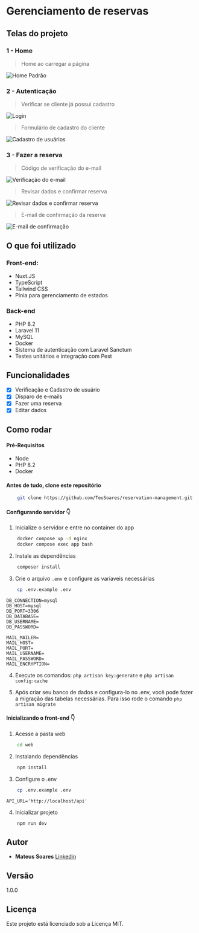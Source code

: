 # Gerenciamento de reservas

## Telas do projeto

### 1 - Home

> Home ao carregar a página

![Home Padrão](https://i.imgur.com/dDhoUdx.png)

### 2 - Autenticação

> Verificar se cliente já possui cadastro

![Login](https://i.imgur.com/DNNV4dC.png)

> Formulário de cadastro do cliente

![Cadastro de usuários](https://i.imgur.com/e3JJPao.png)

### 3 - Fazer a reserva

> Código de verificação do e-mail

![Verificação do e-mail](https://i.imgur.com/TMvA4Od.png)

> Revisar dados e confirmar reserva

![Revisar dados e confirmar reserva](https://i.imgur.com/VvnOwwf.png)

> E-mail de confirmação da reserva

![E-mail de confirmação](https://i.imgur.com/jh4aAzI.jpg)

## O que foi utilizado

### Front-end:

- Nuxt.JS
- TypeScript
- Tailwind CSS
- Pinia para gerenciamento de estados

### Back-end

- PHP 8.2
- Laravel 11
- MySQL
- Docker
- Sistema de autenticação com Laravel Sanctum
- Testes unitários e integração com Pest

## Funcionalidades

- [x] Verificação e Cadastro de usuário
- [x] Disparo de e-mails
- [x] Fazer uma reserva
- [x] Editar dados

## Como rodar

#### Pré-Requisitos

- Node
- PHP 8.2
- Docker

#### Antes de tudo, clone este repositório

```bash
    git clone https://github.com/TeuSoares/reservation-management.git
```

#### Configurando servidor 👇

1. Inicialize o servidor e entre no container do app

```bash
    docker compose up -d nginx
    docker compose exec app bash
```

2. Instale as dependências

```bash
    composer install
```

3. Crie o arquivo `.env` e configure as varíaveis necessárias

```bash
    cp .env.example .env
```

```
DB_CONNECTION=mysql
DB_HOST=mysql
DB_PORT=3306
DB_DATABASE=
DB_USERNAME=
DB_PASSWORD=
```

```
MAIL_MAILER=
MAIL_HOST=
MAIL_PORT=
MAIL_USERNAME=
MAIL_PASSWORD=
MAIL_ENCRYPTION=
```

4. Execute os comandos: `php artisan key:generate` e `php artisan config:cache`

5. Após criar seu banco de dados e configura-lo no .env, você pode fazer a migração das tabelas necessárias. Para isso rode o comando `php artisan migrate`

#### Inicializando o front-end 👇

1. Acesse a pasta web

```bash
    cd web
```

2. Instalando dependências

```bash
    npm install
```

3. Configure o .env

```bash
    cp .env.example .env
```

```
API_URL='http://localhost/api'
```

4. Inicializar projeto

```bash
    npm run dev
```

## Autor

- **Mateus Soares** [Linkedin](https://www.linkedin.com/in/mateus-soares-santos/)

## Versão

1.0.0

## Licença

Este projeto está licenciado sob a Licença MIT.
